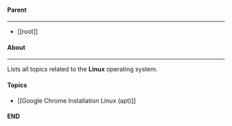#### Parent
- - -
- [[root]]

#### About
---
Lists all topics related to the **Linux** operating system.
#### Topics
- [[Google Chrome Installation Linux (apt)]]

#### END



